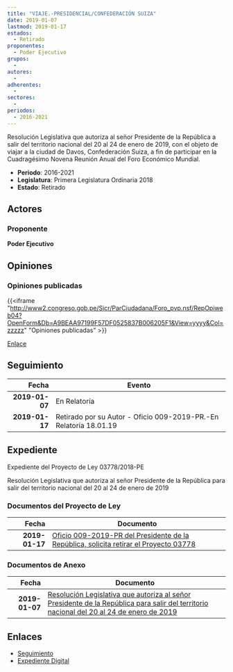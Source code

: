 ```yaml
---
title: "VIAJE.-PRESIDENCIAL/CONFEDERACIÓN SUIZA"
date: 2019-01-07
lastmod: 2019-01-17
estados: 
  - Retirado
proponentes: 
  - Poder Ejecutivo
grupos: 
  - 
autores: 
  - 
adherentes: 
  - 
sectores: 
  - 
periodos: 
  - 2016-2021
---
```


Resolución Legislativa que autoriza al señor Presidente de la República a salir del territorio nacional del 20 al 24 de enero de 2019, con el objeto de viajar a la ciudad de Davos, Confederación Suiza, a fin de participar en la Cuadragésimo Novena Reunión Anual del Foro Económico Mundial.

- **Periodo**: 2016-2021
- **Legislatura**: Primera Legislatura Ordinaria 2018
- **Estado**: Retirado

## Actores

### Proponente

**Poder Ejecutivo**


## Opiniones

### Opiniones publicadas

{{<iframe "http://www2.congreso.gob.pe/Sicr/ParCiudadana/Foro_pvp.nsf/RepOpiweb04?OpenForm&Db=A9BEAA97199F57DF0525837B006205F1&View=yyyy&Col=zzzzz" "Opiniones publicadas" >}}

[Enlace](http://www2.congreso.gob.pe/Sicr/ParCiudadana/Foro_pvp.nsf/RepOpiweb04?OpenForm&Db=A9BEAA97199F57DF0525837B006205F1&View=yyyy&Col=zzzzz)

## Seguimiento

| Fecha | Evento |
|------:|--------|
| **2019-01-07** | En Relatoría|
| **2019-01-17** | Retirado por su Autor - Oficio 009-2019-PR.-En Relatoría 18.01.19|


## Expediente

Expediente del Proyecto de Ley 03778/2018-PE

Resolución Legislativa que autoriza al señor Presidente de la República para salir del territorio nacional del 20 al 24 de enero de 2019


### Documentos del Proyecto de Ley

| Fecha | Documento |
|------:|--------|
| **2019-01-17** | [Oficio 009-2019-PR del Presidente de la República, solicita retirar el Proyecto 03778](http://www.leyes.congreso.gob.pe/Documentos/2016_2021/Oficios/Poder_Ejecutivo/OFICIO-009-2019-PR.pdf) |

### Documentos de Anexo

| Fecha | Documento |
|------:|--------|
| **2019-01-07** | [Resolución Legislativa que autoriza al señor Presidente de la República para salir del territorio nacional del 20 al 24 de enero de 2019](http://www.leyes.congreso.gob.pe/Documentos/2016_2021/Proyectos_de_Ley_y_de_Resoluciones_Legislativas/PL0377820190107.pdf) |

## Enlaces 

- [Seguimiento](http://www2.congreso.gob.pe/Sicr/TraDocEstProc/CLProLey2016.nsf/f7fff46988ca05b1052578e100829cc7/7781d4332cc3b00a0525837b0060d289?OpenDocument)
- [Expediente Digital](http://www2.congreso.gob.pe/Sicr/TraDocEstProc/CLProLey2016.nsf/f7fff46988ca05b1052578e100829cc7/7781d4332cc3b00a0525837b0060d289?OpenDocument&Click=05257FB7005EB655.eb71d0cf91d8294e05256cdf006b5706/$Body/0.1C6C)
